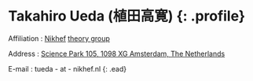 # Takahiro Ueda (植田高寛) {: .profile}

Affiliation
: [Nikhef](https://www.nikhef.nl/en/)
  [theory group](https://www.nikhef.nl/pub/theory/)

Address
: [Science Park 105, 1098 XG Amsterdam, The Netherlands](https://maps.google.com?q=Science+Park+105+1098+XG+Amsterdam)

E-mail
: tueda - at - nikhef.nl
{: .ead}

